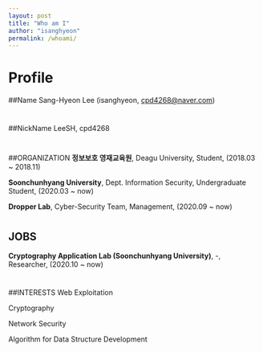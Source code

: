 ```yaml
---
layout: post
title: "Who am I"
author: "isanghyeon"
permalink: /whoami/
---
```


# Profile
##Name
Sang-Hyeon Lee (isanghyeon, cpd4268@naver.com)
#
##NickName
LeeSH, cpd4268
#
##ORGANIZATION
**정보보호 영재교육원**, Deagu University, Student, (2018.03 ~ 2018.11)

**Soonchunhyang University**, Dept. Information Security, Undergraduate Student, (2020.03 ~ now)

**Dropper Lab**, Cyber-Security Team, Management, (2020.09 ~ now)
#
## JOBS
**Cryptography Application Lab (Soonchunhyang University)**, -, Researcher, (2020.10 ~ now)
#
##INTERESTS
Web Exploitation

Cryptography

Network Security

Algorithm for Data Structure Development
#

